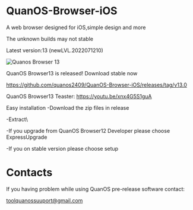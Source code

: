 # QuanOS-Browser-iOS
A web browser designed for iOS,simple design and more

The unknown builds may not stable


Latest version:13 (newLVL.2022071210)

![Quanos Browser 13](https://user-images.githubusercontent.com/107976829/175765240-13be212f-e0f6-4705-bd82-eb53c7465cb8.png)

QuanOS Browser13 is released! Download stable now

https://github.com/quanos2409/QuanOS-Browser-iOS/releases/tag/v13.0

QuanOS Browser13 Teaster:
https://youtu.be/xnx4G5S1guA

Easy installation
-Download the zip files in release

-Extract\

-If you upgrade from QuanOS Browser12 Developer please choose ExpressUpgrade

-If you on stable version please choose setup

# Contacts

If you having problem while using QuanOS pre-release software contact:

toolquanossuuport@gmail.com

